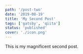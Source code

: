 ```yaml
---
path: '/post-two'
date: '2019-08-19'
title: 'My Second Post'
tags: ['gatsby', 'qiita']
status: 'published'
cover: './icon.png'
---
```


This is my magnificent second post.